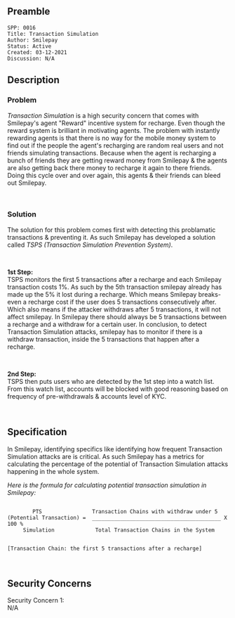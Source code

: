 ## Preamble

```
SPP: 0016
Title: Transaction Simulation
Author: Smilepay
Status: Active
Created: 03-12-2021
Discussion: N/A
```

## Description

### Problem
*Transaction Simulation* is a high security concern that comes with Smilepay's agent "Reward" incentive system for recharge. Even though the reward system is brilliant in motivating agents. The problem with instantly rewarding agents is that there is no way for the mobile money system to find out if the people the agent's recharging are random real users and not friends simulating transactions. Because when the agent is recharging a bunch of friends they are getting reward money from Smilepay & the agents are also getting back there money to recharge it again to there friends. Doing this cycle over and over again, this agents & their friends can bleed out Smilepay.

<br />

### Solution
The solution for this problem comes first with detecting this problamatic transactions & preventing it. As such Smilepay has developed a solution called *TSPS (Transaction Simulation Prevention System)*.

<br />

**1st Step:** <br />
TSPS monitors the first 5 transactions after a recharge and each Smilepay transaction costs 1%. As such by the 5th transaction smilepay already has made up the 5% it lost during a recharge. Which means Smilepay breaks-even a recharge cost if the user does 5 transactions consecutively after. Which also means if the attacker withdraws after 5 transactions, it will not affect smilepay. In Smilepay there should always be 5 transactions between a recharge and a withdraw for a certain user. In conclusion, to detect Transaction Simulation attacks, smilepay has to monitor if there is a withdraw transaction, inside the 5 transactions that happen after a recharge.

<br />

**2nd Step:** <br />
TSPS then puts users who are detected by the 1st step into a watch list. From this watch list, accounts will be blocked with good reasoning based on frequency of pre-withdrawals & accounts level of KYC.  

 
<br />

## Specification
In Smilepay, identifying specifics like identifying how frequent Transaction Simulation attacks are is critical. As such Smilepay has a metrics for calculating the percentage of the potential of Transaction Simulation attacks happening in the whole system. 

*Here is the formula for calculating potential transaction simulation in Smilepay:*
```

        PTS                Transaction Chains with withdraw under 5
(Potential Transaction) =  _________________________________________ X 100 %
     Simulation             Total Transaction Chains in the System


[Transaction Chain: the first 5 transactions after a recharge]
```
<br />

## Security Concerns
Security Concern 1: <br />
N/A
